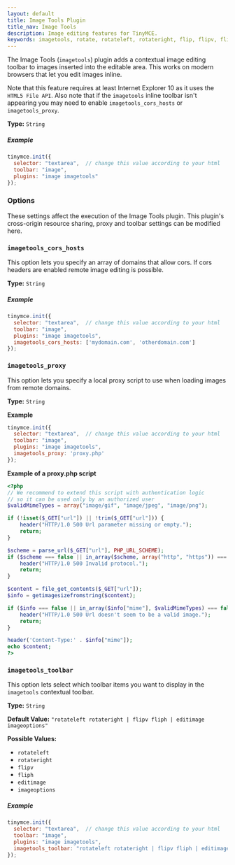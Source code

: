 ```yaml
---
layout: default
title: Image Tools Plugin
title_nav: Image Tools
description: Image editing features for TinyMCE.
keywords: imagetools, rotate, rotateleft, rotateright, flip, flipv, fliph, editimage, imageoptions
---
```


The Image Tools (`imagetools`) plugin adds a contextual image editing toolbar to images inserted into the editable area. This works on modern browsers that let you edit images inline.

Note that this feature requires at least Internet Explorer 10 as it uses the `HTML5 File API`. Also note that if the `imagetools` inline toolbar isn't appearing you may need to enable `imagetools_cors_hosts` or `imagetools_proxy`.

**Type:** `String`

##### Example

```js
tinymce.init({
  selector: "textarea",  // change this value according to your html
  toolbar: "image",
  plugins: "image imagetools"
});
```

### Options

These settings affect the execution of the Image Tools plugin. This plugin's cross-origin resource sharing, proxy and toolbar settings can be modified here.

### `imagetools_cors_hosts`

This option lets you specify an array of domains that allow cors. If cors headers are enabled remote image editing is possible.

**Type:** `String`

##### Example

```js
tinymce.init({
  selector: "textarea",  // change this value according to your html
  toolbar: "image",
  plugins: "image imagetools",
  imagetools_cors_hosts: ['mydomain.com', 'otherdomain.com']
});
```

### `imagetools_proxy`

This option lets you specify a local proxy script to use when loading images from remote domains.

**Type:** `String`

**Example**

```js
tinymce.init({
  selector: "textarea",  // change this value according to your html
  toolbar: "image",
  plugins: "image imagetools",
  imagetools_proxy: 'proxy.php'
});
```

**Example of a proxy.php script**

```php
<?php
// We recommend to extend this script with authentication logic
// so it can be used only by an authorized user
$validMimeTypes = array("image/gif", "image/jpeg", "image/png");

if (!isset($_GET["url"]) || !trim($_GET["url"])) {
    header("HTTP/1.0 500 Url parameter missing or empty.");
    return;
}

$scheme = parse_url($_GET["url"], PHP_URL_SCHEME);
if ($scheme === false || in_array($scheme, array("http", "https")) === false) {
    header("HTTP/1.0 500 Invalid protocol.");
    return;
}

$content = file_get_contents($_GET["url"]);
$info = getimagesizefromstring($content);

if ($info === false || in_array($info["mime"], $validMimeTypes) === false) {
    header("HTTP/1.0 500 Url doesn't seem to be a valid image.");
    return;
}

header('Content-Type:' . $info["mime"]);
echo $content;
?>
```

### `imagetools_toolbar`

This option lets select which toolbar items you want to display in the `imagetools` contextual toolbar.

**Type:** `String`

**Default Value:** `"rotateleft rotateright | flipv fliph | editimage imageoptions"`

**Possible Values:**

* `rotateleft`
* `rotateright`
* `flipv`
* `fliph`
* `editimage`
* `imageoptions`

##### Example

```js
tinymce.init({
  selector: "textarea",  // change this value according to your html
  toolbar: "image",
  plugins: "image imagetools",
  imagetools_toolbar: "rotateleft rotateright | flipv fliph | editimage imageoptions"
});
```
